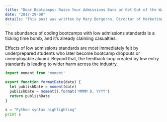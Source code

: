 ```yaml
---
title: "Dear Bootcamps: Raise Your Admissions Bars or Get Out of the Way"
date: "2017-29-08"
details: "This post was written by Mary Bergeron, Director of Marketing at SwitchUp."
---
```

The abundance of coding bootcamps with low admissions standards is a ticking time bomb, and it’s already claiming casualties.

Effects of low admissions standards are most immediately felt by underprepared students who later become bootcamp dropouts or unemployable alumni. Beyond that, the feedback loop created by low entry standards is leading to wider harm across the industry.

```javascript
import moment from 'moment'

export function formatDate(date) {
  let publishDate = moment(date)
  publishDate = moment().format('MMMM D, YYYY')
  return publishDate
}

```

```python
s = "Python syntax highlighting"
print s
```
